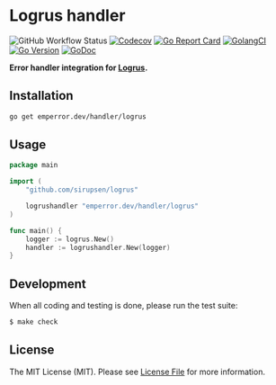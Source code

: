 # Logrus handler

![GitHub Workflow Status](https://img.shields.io/github/workflow/status/emperror/handler-logrus/CI?style=flat-square)
[![Codecov](https://img.shields.io/codecov/c/github/emperror/handler-logrus?style=flat-square)](https://codecov.io/gh/emperror/handler-logrus)
[![Go Report Card](https://goreportcard.com/badge/emperror.dev/handler/logrus?style=flat-square)](https://goreportcard.com/report/emperror.dev/handler/logrus)
[![GolangCI](https://golangci.com/badges/github.com/emperror/handler-logrus.svg)](https://golangci.com/r/github.com/emperror/handler-logrus)
[![Go Version](https://img.shields.io/badge/go%20version-%3E=1.12-61CFDD.svg?style=flat-square)](https://github.com/emperror/errors)
[![GoDoc](http://img.shields.io/badge/godoc-reference-5272B4.svg?style=flat-square)](https://godoc.org/emperror.dev/handler/logrus)

**Error handler integration for [Logrus](https://github.com/sirupsen/logrus).**


## Installation

```bash
go get emperror.dev/handler/logrus
```


## Usage

```go
package main

import (
	"github.com/sirupsen/logrus"

	logrushandler "emperror.dev/handler/logrus"
)

func main() {
	logger := logrus.New()
	handler := logrushandler.New(logger)
}
```


## Development

When all coding and testing is done, please run the test suite:

```bash
$ make check
```


## License

The MIT License (MIT). Please see [License File](LICENSE) for more information.

